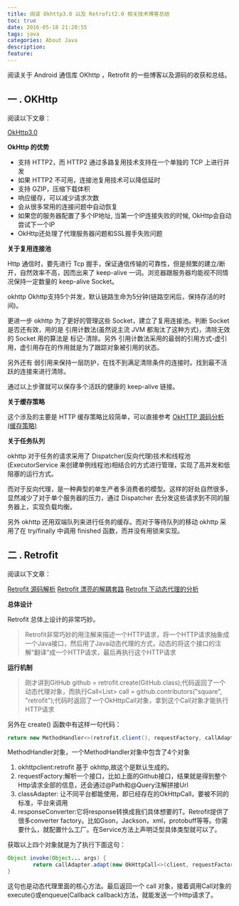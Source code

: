 ```yaml
---
title: 阅读 Okhttp3.0 以及 Retrofit2.0 相关技术博客总结
toc: true
date: 2016-05-18 21:20:55
tags: java
categories: About Java
description:
feature:
---
```


阅读关于 Android 通信库 OKhttp ，Retrofit 的一些博客以及源码的收获和总结。

<!--more-->

## 一 . OKHttp

阅读以下文章：

[OkHttp3.0](http://www.jianshu.com/p/92a61357164b)

**OkHttp 的优势**

* 支持 HTTP2，而 HTTP2 通过多路复用技术支持在一个单独的 TCP 上进行并发
* 如果 HTTP2 不可用，连接池复用技术可以降低延时
* 支持 GZIP，压缩下载体积
* 响应缓存，可以减少请求次数
* 会从很多常用的连接问题中自动恢复
* 如果您的服务器配置了多个IP地址, 当第一个IP连接失败的时候, OkHttp会自动尝试下一个IP
* OkHttp还处理了代理服务器问题和SSL握手失败问题

**关于复用连接池**

Http 通信时，要先进行 Tcp 握手，保证通信传输的可靠性，但是频繁的建立/断开，自然效率不高，因而出来了 keep-alive 一词。浏览器跟服务器均能视不同情况保持一定数量的 keep-alive Socket。

okhttp Okhttp支持5个并发，默认链路生命为5分钟(链路空闲后，保持存活的时间)。

更进一步 okhttp 为了更好的管理这些 Socket，建立了复用连接池。判断 Socket 是否还有效，用的是 引用计数法(虽然说主流 JVM 都淘汰了这种方式)，清除无效的 Socket 用的算法是 标记-清除。另外 引用计数法采用的最弱的引用方式-虚引用，虚引用存在的作用就是为了跟踪对象被引用的状态。

另外还有 弱引用来保持一层防护，在找不到满足清除条件的连接时。找到最不活跃的连接来进行清除。

通过以上步骤就可以保存多个活跃的健康的 keep-alive 链接。

**关于缓存策略**

这个涉及的主要是 HTTP 缓存策略比较简单，可以直接参考 [OkHTTP 源码分析(缓存策略)](http://www.jianshu.com/p/9cebbbd0eeab)

**关于任务队列**

okhttp 对于任务的请求采用了 Dispatcher(反向代理)技术和线程池(ExecutorService 来创建单例线程池)相结合的方式进行管理，实现了高并发和低阻塞的运行方式。

而对于反向代理，是一种典型的单生产者多消费者的模型。这样的好处自然很多，显然减少了对于单个服务器的压力，通过 Dispatcher 去分发这些请求到不同的服务器上，实现负载均衡。

另外 okhttp 还用双端队列来进行任务的缓存。而对于等待队列的移动 okhttp 采用了在 try/finally 中调用 finished 函数，而并没有用锁来实现。

## 二 . Retrofit

阅读以下文章：

[Retrofit 源码解析](http://www.jianshu.com/p/c1a3a881a144)
[Retrofit 漂亮的解耦套路](http://www.jianshu.com/p/45cb536be2f4)
[Retrofit 下动态代理的分析](http://www.jianshu.com/p/a56c61da55dd)

**总体设计**

Retrofit 总体上设计的非常巧妙。

> Retrofit非常巧妙的用注解来描述一个HTTP请求，将一个HTTP请求抽象成一个Java接口，然后用了Java动态代理的方式，动态的将这个接口的注解“翻译”成一个HTTP请求，最后再执行这个HTTP请求

**运行机制**

> 刚才讲到GitHub github = retrofit.create(GitHub.class);代码返回了一个动态代理对象，而执行Call<List<Contributor>> call = github.contributors("square", "retrofit");代码时返回了一个OkHttpCall对象，拿到这个Call对象才能执行HTTP请求

另外在 create() 函数中有这样一句代码：

``` java
return new MethodHandler<>(retrofit.client(), requestFactory, callAdapter, responseConverter);
```

MethodHandler对象，一个MethodHandler对象中包含了4个对象

1. okhttpclient:retrofit 基于 okhttp,故这个是默认生成的。
2. requestFactory:解析一个接口，比如上面的Github接口，结果就是得到整个Http请求全部的信息，还会通过@Path和@Query注解拼接Url
3. classAdapter: 让不同平台都能使用，即已经存在的OkHttpCall，要被不同的标准，平台来调用
4. responseConverter:它将response转换成我们具体想要的T。Retrofit提供了很多converter factory。比如Gson，Jackson，xml，protobuff等等。你需要什么，就配置什么工厂。在Service方法上声明泛型具体类型就可以了。


获取以上四个对象就是为了执行下面这句：

``` java
Object invoke(Object... args) {
  		return callAdapter.adapt(new OkHttpCall<>(client, requestFactory, responseConverter, args));
}
```

这句也是动态代理里面的核心方法。最后返回一个 call 对象，接着调用Call对象的execute()或enqueue(Callback<T> callback)方法，就能发送一个Http请求了。